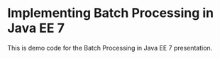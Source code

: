 Implementing Batch Processing in Java EE 7
================================

This is demo code for the Batch Processing in Java EE 7 presentation.
